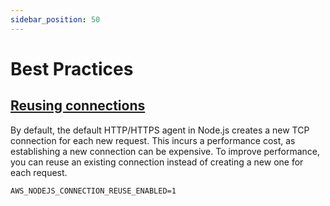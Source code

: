 ```yaml
---
sidebar_position: 50
---
```


# Best Practices

## [Reusing connections](https://docs.aws.amazon.com/sdk-for-javascript/v2/developer-guide/node-reusing-connections.html)

By default, the default HTTP/HTTPS agent in Node.js creates a new TCP connection for each new request. This incurs a performance cost, as establishing a new connection can be expensive. To improve performance, you can reuse an existing connection instead of creating a new one for each request.

```
AWS_NODEJS_CONNECTION_REUSE_ENABLED=1
```
